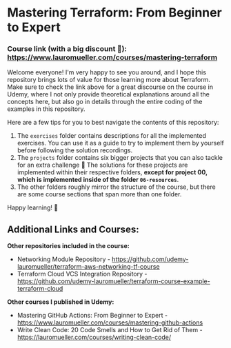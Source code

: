 # Mastering Terraform: From Beginner to Expert

### Course link (with a big discount 🙂): https://www.lauromueller.com/courses/mastering-terraform

Welcome everyone! I'm very happy to see you around, and I hope this repository brings lots of value for those learning more about Terraform. Make sure to check the link above for a great discourse on the course in Udemy, where I not only provide theoretical explanations around all the concepts here, but also go in details through the entire coding of the examples in this repository.

Here are a few tips for you to best navigate the contents of this repository:
1. The `exercises` folder contains descriptions for all the implemented exercises. You can use it as a guide to try to implement them by yourself before following the solution recordings.
2. The `projects` folder contains six bigger projects that you can also tackle for an extra challenge 🙂 The solutions for these projects are implemented within their respective folders, **except for project 00, which is implemented inside of the folder `06-resources`**.
3. The other folders roughly mirror the structure of the course, but there are some course sections that span more than one folder.

Happy learning! 🚀

## Additional Links and Courses:

**Other repositories included in the course:**
* Networking Module Repository - https://github.com/udemy-lauromueller/terraform-aws-networking-tf-course
* Terraform Cloud VCS Integration Repository - https://github.com/udemy-lauromueller/terraform-course-example-terraform-cloud

**Other courses I published in Udemy:**
* Mastering GitHub Actions: From Beginner to Expert - https://www.lauromueller.com/courses/mastering-github-actions
* Write Clean Code: 20 Code Smells and How to Get Rid of Them - https://lauromueller.com/courses/writing-clean-code/
